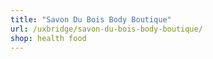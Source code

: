 ```yaml
---
title: "Savon Du Bois Body Boutique"
url: /uxbridge/savon-du-bois-body-boutique/
shop: health food
---
```

